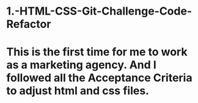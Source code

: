 # 1.-HTML-CSS-Git-Challenge-Code-Refactor

# This is the first time for me to work as a marketing agency. And I followed all the Acceptance Criteria to adjust html and css files.

